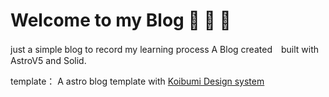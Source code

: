 # Welcome to my Blog 🚀 🚀 🚀

just a simple blog to record my learning process
A Blog created　built with AstroV5 and Solid.

template：
A astro blog template with [Koibumi Design system](https://github.com/koibumi-design)
